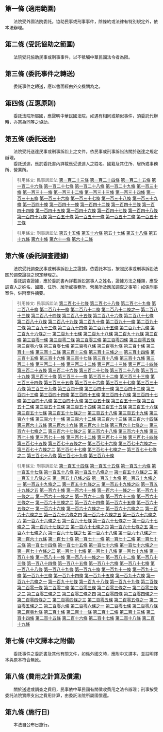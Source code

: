 第一條 (適用範圍)
-----------------
　　法院受外國法院委託，協助民事或刑事事件，除條約或法律有特別規定外，依本法辦理。  


第二條 (受託協助之範圍)
-----------------------
　　法院受託協助民事或刑事事件，以不牴觸中華民國法令者為限。  


第三條 (委託事件之轉送)
-----------------------
　　委託事件之轉送，應以書面經由外交機關為之。  


第四條 (互惠原則)
-----------------
　　委託法院所屬國，應聲明中華民國法院，如遇有相同或類似事件，須委託代辦時，亦當為同等之協助。  


第五條 (委託送達)
-----------------
　　法院受託送達民事或刑事訴訟上之文件，依民事或刑事訴訟法關於送達之規定辦理。  
　　委託送達，應於委託書內詳載應受送達人之姓名、國籍及其住所、居所或事務所、營業所。  
> 引用條文: 民事訴訟法 [第一百二十三條](../../法務/民事/民事訴訟法.md#第一百二十三條-依職權送達) [第一百二十四條](../../法務/民事/民事訴訟法.md#第一百二十四條-送達之機關) [第一百二十五條](../../法務/民事/民事訴訟法.md#第一百二十五條-囑託送達｜於管轄區域外之送達) [第一百二十六條](../../法務/民事/民事訴訟法.md#第一百二十六條-自行交付送達) [第一百二十七條](../../法務/民事/民事訴訟法.md#第一百二十七條-對無訴訟能力人之送達) [第一百二十八條](../../法務/民事/民事訴訟法.md#第一百二十八條-對外國法人團體之送達) [第一百二十九條](../../法務/民事/民事訴訟法.md#第一百二十九條-對軍人之送達) [第一百三十條](../../法務/民事/民事訴訟法.md#第一百三十條-對在監所人之送達) [第一百三十一條](../../法務/民事/民事訴訟法.md#第一百三十一條-商業訴訟事件之送達) [第一百三十二條](../../法務/民事/民事訴訟法.md#第一百三十二條-對訴訟代理人之送達) [第一百三十三條](../../法務/民事/民事訴訟法.md#第一百三十三條-送達代收人之指定) [第一百三十四條](../../法務/民事/民事訴訟法.md#第一百三十四條-指定送達代收人之效力) [第一百三十五條](../../法務/民事/民事訴訟法.md#第一百三十五條-應送達之文書) [第一百三十六條](../../法務/民事/民事訴訟法.md#第一百三十六條-送達處所) [第一百三十七條](../../法務/民事/民事訴訟法.md#第一百三十七條-補充送達) [第一百三十八條](../../法務/民事/民事訴訟法.md#第一百三十八條-寄存送達) [第一百三十九條](../../法務/民事/民事訴訟法.md#第一百三十九條-留置送達) [第一百四十條](../../法務/民事/民事訴訟法.md#第一百四十條-送達時間) [第一百四十一條](../../法務/民事/民事訴訟法.md#第一百四十一條-送達證書) [第一百四十二條](../../法務/民事/民事訴訟法.md#第一百四十二條-不能送達時處置) [第一百四十三條](../../法務/民事/民事訴訟法.md#第一百四十三條-送達之證據方法) [第一百四十四條](../../法務/民事/民事訴訟法.md#第一百四十四條-囑託送達－對治外法權人之送達) [第一百四十五條](../../法務/民事/民事訴訟法.md#第一百四十五條-囑託送達－於外國為送達) [第一百四十六條](../../法務/民事/民事訴訟法.md#第一百四十六條-囑託送達－對駐外使節送達) [第一百四十七條](../../法務/民事/民事訴訟法.md#第一百四十七條-刪除) [第一百四十八條](../../法務/民事/民事訴訟法.md#第一百四十八條-受託送達之處理) [第一百四十九條](../../法務/民事/民事訴訟法.md#第一百四十九條-聲請公示送達之事由) [第一百五十條](../../法務/民事/民事訴訟法.md#第一百五十條-職權公示送達) [第一百五十一條](../../法務/民事/民事訴訟法.md#第一百五十一條-公示送達之方法) [第一百五十二條](../../法務/民事/民事訴訟法.md#第一百五十二條-公示送達生效之起始日) [第一百五十三條](../../法務/民事/民事訴訟法.md#第一百五十三條-公示送達證書)

> 引用條文: 刑事訴訟法 [第五十五條](../../法務/刑事/刑事訴訟法.md#第五十五條-應受送達人與送達處所之陳明) [第五十六條](../../法務/刑事/刑事訴訟法.md#第五十六條-囑託送達) [第五十七條](../../法務/刑事/刑事訴訟法.md#第五十七條-文書送達) [第五十八條](../../法務/刑事/刑事訴訟法.md#第五十八條-對檢察官之送達) [第五十九條](../../法務/刑事/刑事訴訟法.md#第五十九條-公示送達－事由) [第六十條](../../法務/刑事/刑事訴訟法.md#第六十條-公示送達－程式與生效期) [第六十一條](../../法務/刑事/刑事訴訟法.md#第六十一條-文書送逹方式) [第六十二條](../../法務/刑事/刑事訴訟法.md#第六十二條-民事訴訟法送達規定之準用)



第六條 (委託調查證據)
---------------------
　　法院受託調查民事或刑事訴訟上之證據，依委託本旨，按照民事或刑事訴訟法關於調查證據之規定辦理之。  
　　委託調查證據，應於委託書內詳載訴訟當事人之姓名，證據方法之種類，應受調查人之姓名、國籍、住所、居所或事務所、營業所及應加調查之事項；如係刑事案件，併附案件摘要。  
> 引用條文: 民事訴訟法 [第二百七十七條](../../法務/民事/民事訴訟法.md#第二百七十七條-舉證責任分配之原則) [第二百七十八條](../../法務/民事/民事訴訟法.md#第二百七十八條-舉證責任之例外－顯著或已知事實) [第二百七十九條](../../法務/民事/民事訴訟法.md#第二百七十九條-舉證責任之例外－自認) [第二百八十條](../../法務/民事/民事訴訟法.md#第二百八十條-舉證責任之例外－視同自認) [第二百八十一條](../../法務/民事/民事訴訟法.md#第二百八十一條-舉證責任之例外－法律上推定之事實) [第二百八十二條](../../法務/民事/民事訴訟法.md#第二百八十二條-舉證責任之例外－事實之推定) [第二百八十二條之一](../../法務/民事/民事訴訟法.md#第二百八十二條之一) [第二百八十三條](../../法務/民事/民事訴訟法.md#第二百八十三條-為法院不知之習慣、地方法規及外國法令之舉證) [第二百八十四條](../../法務/民事/民事訴訟法.md#第二百八十四條-事實之釋明) [第二百八十五條](../../法務/民事/民事訴訟法.md#第二百八十五條-證據之聲明) [第二百八十六條](../../法務/民事/民事訴訟法.md#第二百八十六條-證據之調查) [第二百八十七條](../../法務/民事/民事訴訟法.md#第二百八十七條-定調查期間) [第二百八十八條](../../法務/民事/民事訴訟法.md#第二百八十八條-依職權調查) [第二百八十九條](../../法務/民事/民事訴訟法.md#第二百八十九條-囑託調查) [第二百九十條](../../法務/民事/民事訴訟法.md#第二百九十條-囑託調查) [第二百九十一條](../../法務/民事/民事訴訟法.md#第二百九十一條-囑託調查時對當事人之告知) [第二百九十二條](../../法務/民事/民事訴訟法.md#第二百九十二條-代囑託他法院調查) [第二百九十三條](../../法務/民事/民事訴訟法.md#第二百九十三條-代囑託他法院調查) [第二百九十四條](../../法務/民事/民事訴訟法.md#第二百九十四條-調查證據筆錄) [第二百九十五條](../../法務/民事/民事訴訟法.md#第二百九十五條-於外國調查) [第二百九十六條](../../法務/民事/民事訴訟法.md#第二百九十六條-當事人不到場時之調查) [第二百九十六條之一](../../法務/民事/民事訴訟法.md#第二百九十六條之一) [第二百九十七條](../../法務/民事/民事訴訟法.md#第二百九十七條-調查證據後法院應為之處置) [第二百九十八條](../../法務/民事/民事訴訟法.md#第二百九十八條-人證之聲明) [第二百九十九條](../../法務/民事/民事訴訟法.md#第二百九十九條-通知證人到場之程式) [第三百條](../../法務/民事/民事訴訟法.md#第三百條-通知現役軍人為證人) [第三百零一條](../../法務/民事/民事訴訟法.md#第三百零一條-通知在監所人為證人) [第三百零二條](../../法務/民事/民事訴訟法.md#第三百零二條-作證義務) [第三百零三條](../../法務/民事/民事訴訟法.md#第三百零三條-證人不到場之處罰) [第三百零四條](../../法務/民事/民事訴訟法.md#第三百零四條-元首為證人之詢問) [第三百零五條](../../法務/民事/民事訴訟法.md#第三百零五條-證人之訊問) [第三百零六條](../../法務/民事/民事訴訟法.md#第三百零六條-公務員為證人) [第三百零七條](../../法務/民事/民事訴訟法.md#第三百零七條-得拒絕證言之事由) [第三百零八條](../../法務/民事/民事訴訟法.md#第三百零八條-不得拒絕證言之事由) [第三百零九條](../../法務/民事/民事訴訟法.md#第三百零九條-拒絕證言之程序) [第三百十條](../../法務/民事/民事訴訟法.md#第三百十條-拒絕證言當否之裁定) [第三百十一條](../../法務/民事/民事訴訟法.md#第三百十一條-拒絕證書之處罰) [第三百十二條](../../法務/民事/民事訴訟法.md#第三百十二條-具結之證人) [第三百十三條](../../法務/民事/民事訴訟法.md#第三百十三條-具結之程序) [第三百十三條之一](../../法務/民事/民事訴訟法.md#第三百十三條之一) [第三百十四條](../../法務/民事/民事訴訟法.md#第三百十四條-不得令具結者) [第三百十五條](../../法務/民事/民事訴訟法.md#第三百十五條-拒絕具結之處罰) [第三百十六條](../../法務/民事/民事訴訟法.md#第三百十六條-隔別訊問與對質) [第三百十七條](../../法務/民事/民事訴訟法.md#第三百十七條-人別訊問) [第三百十八條](../../法務/民事/民事訴訟法.md#第三百十八條-連續陳述) [第三百十九條](../../法務/民事/民事訴訟法.md#第三百十九條-法院之發問權) [第三百二十條](../../法務/民事/民事訴訟法.md#第三百二十條-當事人之聲請發問及自行發問) [第三百二十一條](../../法務/民事/民事訴訟法.md#第三百二十一條-命當事人及旁聽人退庭訊問) [第三百二十二條](../../法務/民事/民事訴訟法.md#第三百二十二條-受命受託法官訊問證人之權限) [第三百二十三條](../../法務/民事/民事訴訟法.md#第三百二十三條-證人法定日費及旅費之請求權) [第三百二十四條](../../法務/民事/民事訴訟法.md#第三百二十四條-準用人證之規定) [第三百二十五條](../../法務/民事/民事訴訟法.md#第三百二十五條-鑑定之聲請) [第三百二十六條](../../法務/民事/民事訴訟法.md#第三百二十六條-鑑定人之選任及撤換) [第三百二十七條](../../法務/民事/民事訴訟法.md#第三百二十七條-受命或受託法官行鑑定之權限) [第三百二十八條](../../法務/民事/民事訴訟法.md#第三百二十八條-為鑑定人之義務) [第三百二十九條](../../法務/民事/民事訴訟法.md#第三百二十九條-拘提之禁止) [第三百三十條](../../法務/民事/民事訴訟法.md#第三百三十條-不得為鑑定人或免除鑑定義務) [第三百三十一條](../../法務/民事/民事訴訟法.md#第三百三十一條-鑑定人之拒卻) [第三百三十二條](../../法務/民事/民事訴訟法.md#第三百三十二條-拒卻鑑定人之程序) [第三百三十三條](../../法務/民事/民事訴訟法.md#第三百三十三條-拒卻鑑定人裁定之抗告) [第三百三十四條](../../法務/民事/民事訴訟法.md#第三百三十四條-鑑定人具結之程式) [第三百三十五條](../../法務/民事/民事訴訟法.md#第三百三十五條-鑑定人陳述之義務及方法) [第三百三十六條](../../法務/民事/民事訴訟法.md#第三百三十六條-多數鑑定人陳述意見之方法) [第三百三十七條](../../法務/民事/民事訴訟法.md#第三百三十七條-鑑定人之職權) [第三百三十八條](../../法務/民事/民事訴訟法.md#第三百三十八條-鑑定人法定費用及報酬之請求權) [第三百三十九條](../../法務/民事/民事訴訟法.md#第三百三十九條-鑑定證人) [第三百四十條](../../法務/民事/民事訴訟法.md#第三百四十條-囑託鑑定) [第三百四十一條](../../法務/民事/民事訴訟法.md#第三百四十一條-聲明書證) [第三百四十二條](../../法務/民事/民事訴訟法.md#第三百四十二條-聲明書證) [第三百四十三條](../../法務/民事/民事訴訟法.md#第三百四十三條-命他造提出文書之裁定) [第三百四十四條](../../法務/民事/民事訴訟法.md#第三百四十四條-當事人有提出義務之文書) [第三百四十五條](../../法務/民事/民事訴訟法.md#第三百四十五條-當事人違背提出文書命令之效果) [第三百四十六條](../../法務/民事/民事訴訟法.md#第三百四十六條-聲請命第三人提出文書) [第三百四十七條](../../法務/民事/民事訴訟法.md#第三百四十七條-命第三人提出文書之裁定) [第三百四十八條](../../法務/民事/民事訴訟法.md#第三百四十八條-第三人提出文書義務之範圍) [第三百四十九條](../../法務/民事/民事訴訟法.md#第三百四十九條-第三人不從提出文書命令之制裁) [第三百五十條](../../法務/民事/民事訴訟法.md#第三百五十條-書證之調取) [第三百五十一條](../../法務/民事/民事訴訟法.md#第三百五十一條-第三人之權利) [第三百五十二條](../../法務/民事/民事訴訟法.md#第三百五十二條-文書之提出方法) [第三百五十三條](../../法務/民事/民事訴訟法.md#第三百五十三條-原本之提出及繕本證據力之斷定) [第三百五十四條](../../法務/民事/民事訴訟法.md#第三百五十四條-調查文書證據之筆錄) [第三百五十五條](../../法務/民事/民事訴訟法.md#第三百五十五條-文書之證據力－公文書) [第三百五十六條](../../法務/民事/民事訴訟法.md#第三百五十六條-文書之證據力－外國公文書) [第三百五十七條](../../法務/民事/民事訴訟法.md#第三百五十七條-文書之證據力－私文書) [第三百五十七條之一](../../法務/民事/民事訴訟法.md#第三百五十七條之一) [第三百五十八條](../../法務/民事/民事訴訟法.md#第三百五十八條-文書之證據力－私文書) [第三百五十九條](../../法務/民事/民事訴訟法.md#第三百五十九條-文書真偽之辨別) [第三百六十條](../../法務/民事/民事訴訟法.md#第三百六十條-鑑別筆跡之方法及違背書寫命令之效果) [第三百六十一條](../../法務/民事/民事訴訟法.md#第三百六十一條-文書之發還及保管) [第三百六十二條](../../法務/民事/民事訴訟法.md#第三百六十二條-刪除) [第三百六十三條](../../法務/民事/民事訴訟法.md#第三百六十三條-準文書) [第三百六十四條](../../法務/民事/民事訴訟法.md#第三百六十四條-勘驗之聲請) [第三百六十五條](../../法務/民事/民事訴訟法.md#第三百六十五條-勘驗之實施) [第三百六十六條](../../法務/民事/民事訴訟法.md#第三百六十六條-勘驗筆錄) [第三百六十七條](../../法務/民事/民事訴訟法.md#第三百六十七條-準用書證提出之規定) [第三百六十七條之一](../../法務/民事/民事訴訟法.md#第三百六十七條之一) [第三百六十七條之二](../../法務/民事/民事訴訟法.md#第三百六十七條之二) [第三百六十七條之三](../../法務/民事/民事訴訟法.md#第三百六十七條之三) [第三百六十八條](../../法務/民事/民事訴訟法.md#第三百六十八條-聲請證據保全之要件) [第三百六十九條](../../法務/民事/民事訴訟法.md#第三百六十九條-管轄法院) [第三百七十條](../../法務/民事/民事訴訟法.md#第三百七十條-聲請保全證據應記載之事項) [第三百七十一條](../../法務/民事/民事訴訟法.md#第三百七十一條-聲請之裁定) [第三百七十二條](../../法務/民事/民事訴訟法.md#第三百七十二條-依職權保全證據) [第三百七十三條](../../法務/民事/民事訴訟法.md#第三百七十三條-調查證據期日之通知) [第三百七十四條](../../法務/民事/民事訴訟法.md#第三百七十四條-選任特別代理人) [第三百七十五條](../../法務/民事/民事訴訟法.md#第三百七十五條-調查證據筆錄之保管) [第三百七十五條之一](../../法務/民事/民事訴訟法.md#第三百七十五條之一) [第三百七十六條](../../法務/民事/民事訴訟法.md#第三百七十六條-保全證據程序之費用) [第三百七十六條之一](../../法務/民事/民事訴訟法.md#第三百七十六條之一) [第三百七十六條之二](../../法務/民事/民事訴訟法.md#第三百七十六條之二) [第三百七十七條](../../法務/民事/民事訴訟法.md#第三百七十七條-試行和解) [第三百七十七條之一](../../法務/民事/民事訴訟法.md#第三百七十七條之一) [第三百七十七條之二](../../法務/民事/民事訴訟法.md#第三百七十七條之二) [第三百七十八條](../../法務/民事/民事訴訟法.md#第三百七十八條-試行和解之處置) [第三百七十九條](../../法務/民事/民事訴訟法.md#第三百七十九條-和解筆錄) [第三百八十條](../../法務/民事/民事訴訟法.md#第三百八十條-和解之效力與繼續審判之請求)

> 引用條文: 刑事訴訟法 [第一百五十四條](../../法務/刑事/刑事訴訟法.md#第一百五十四條-證據裁判主義) [第一百五十五條](../../法務/刑事/刑事訴訟法.md#第一百五十五條-自由心證主義) [第一百五十六條](../../法務/刑事/刑事訴訟法.md#第一百五十六條-自白之證據能力、證明力與緘默權) [第一百五十七條](../../法務/刑事/刑事訴訟法.md#第一百五十七條-舉證責任之例外－公知事實) [第一百五十八條](../../法務/刑事/刑事訴訟法.md#第一百五十八條-舉證責任之例外－職務已知事實) [第一百五十八條之一](../../法務/刑事/刑事訴訟法.md#第一百五十八條之一) [第一百五十八條之二](../../法務/刑事/刑事訴訟法.md#第一百五十八條之二) [第一百五十八條之三](../../法務/刑事/刑事訴訟法.md#第一百五十八條之三) [第一百五十八條之四](../../法務/刑事/刑事訴訟法.md#第一百五十八條之四) [第一百五十九條](../../法務/刑事/刑事訴訟法.md#第一百五十九條-傳聞法則之適用及例外) [第一百五十九條之一](../../法務/刑事/刑事訴訟法.md#第一百五十九條之一) [第一百五十九條之二](../../法務/刑事/刑事訴訟法.md#第一百五十九條之二) [第一百五十九條之三](../../法務/刑事/刑事訴訟法.md#第一百五十九條之三) [第一百五十九條之四](../../法務/刑事/刑事訴訟法.md#第一百五十九條之四) [第一百五十九條之五](../../法務/刑事/刑事訴訟法.md#第一百五十九條之五) [第一百六十條](../../法務/刑事/刑事訴訟法.md#第一百六十條-不得作為證據) [第一百六十一條](../../法務/刑事/刑事訴訟法.md#第一百六十一條-檢察官之舉證責任) [第一百六十一條之一](../../法務/刑事/刑事訴訟法.md#第一百六十一條之一) [第一百六十一條之二](../../法務/刑事/刑事訴訟法.md#第一百六十一條之二) [第一百六十一條之三](../../法務/刑事/刑事訴訟法.md#第一百六十一條之三) [第一百六十二條](../../法務/刑事/刑事訴訟法.md#第一百六十二條-刪除) [第一百六十三條](../../法務/刑事/刑事訴訟法.md#第一百六十三條-職權調查證據) [第一百六十三條之一](../../法務/刑事/刑事訴訟法.md#第一百六十三條之一) [第一百六十三條之二](../../法務/刑事/刑事訴訟法.md#第一百六十三條之二) [第一百六十四條](../../法務/刑事/刑事訴訟法.md#第一百六十四條-普通物證之調查) [第一百六十五條](../../法務/刑事/刑事訴訟法.md#第一百六十五條-書證之調查) [第一百六十五條之一](../../法務/刑事/刑事訴訟法.md#第一百六十五條之一) [第一百六十六條](../../法務/刑事/刑事訴訟法.md#第一百六十六條-對證人、鑑定人之詰問) [第一百六十六條之一](../../法務/刑事/刑事訴訟法.md#第一百六十六條之一) [第一百六十六條之二](../../法務/刑事/刑事訴訟法.md#第一百六十六條之二) [第一百六十六條之三](../../法務/刑事/刑事訴訟法.md#第一百六十六條之三) [第一百六十六條之四](../../法務/刑事/刑事訴訟法.md#第一百六十六條之四) [第一百六十六條之五](../../法務/刑事/刑事訴訟法.md#第一百六十六條之五) [第一百六十六條之六](../../法務/刑事/刑事訴訟法.md#第一百六十六條之六) [第一百六十六條之七](../../法務/刑事/刑事訴訟法.md#第一百六十六條之七) [第一百六十七條](../../法務/刑事/刑事訴訟法.md#第一百六十七條-限制或禁止詰問) [第一百六十七條之一](../../法務/刑事/刑事訴訟法.md#第一百六十七條之一) [第一百六十七條之二](../../法務/刑事/刑事訴訟法.md#第一百六十七條之二) [第一百六十七條之三](../../法務/刑事/刑事訴訟法.md#第一百六十七條之三) [第一百六十七條之四](../../法務/刑事/刑事訴訟法.md#第一百六十七條之四) [第一百六十七條之五](../../法務/刑事/刑事訴訟法.md#第一百六十七條之五) [第一百六十七條之六](../../法務/刑事/刑事訴訟法.md#第一百六十七條之六) [第一百六十七條之七](../../法務/刑事/刑事訴訟法.md#第一百六十七條之七) [第一百六十八條](../../法務/刑事/刑事訴訟法.md#第一百六十八條-證人、鑑定人之在庭義務) [第一百六十八條之一](../../法務/刑事/刑事訴訟法.md#第一百六十八條之一) [第一百六十九條](../../法務/刑事/刑事訴訟法.md#第一百六十九條-被告在庭權之限制) [第一百七十條](../../法務/刑事/刑事訴訟法.md#第一百七十條-陪席法官之訊問) [第一百七十一條](../../法務/刑事/刑事訴訟法.md#第一百七十一條-審判期日前訊問之準用規定) [第一百七十二條](../../法務/刑事/刑事訴訟法.md#第一百七十二條-刪除) [第一百七十三條](../../法務/刑事/刑事訴訟法.md#第一百七十三條-刪除) [第一百七十四條](../../法務/刑事/刑事訴訟法.md#第一百七十四條-刪除) [第一百七十五條](../../法務/刑事/刑事訴訟法.md#第一百七十五條-傳喚證人之傳票) [第一百七十六條](../../法務/刑事/刑事訴訟法.md#第一百七十六條-監所證人之傳喚與口頭傳喚) [第一百七十六條之一](../../法務/刑事/刑事訴訟法.md#第一百七十六條之一) [第一百七十六條之二](../../法務/刑事/刑事訴訟法.md#第一百七十六條之二) [第一百七十七條](../../法務/刑事/刑事訴訟法.md#第一百七十七條-就訊證人) [第一百七十八條](../../法務/刑事/刑事訴訟法.md#第一百七十八條-證人之到場義務及制裁) [第一百七十九條](../../法務/刑事/刑事訴訟法.md#第一百七十九條-拒絕證言－公務員) [第一百八十條](../../法務/刑事/刑事訴訟法.md#第一百八十條-拒絕證言－身分關係) [第一百八十一條](../../法務/刑事/刑事訴訟法.md#第一百八十一條-拒絕證言－身分與利害關係) [第一百八十一條之一](../../法務/刑事/刑事訴訟法.md#第一百八十一條之一) [第一百八十二條](../../法務/刑事/刑事訴訟法.md#第一百八十二條-拒絕證言－業務關係) [第一百八十三條](../../法務/刑事/刑事訴訟法.md#第一百八十三條-拒絕證言原因之釋明) [第一百八十四條](../../法務/刑事/刑事訴訟法.md#第一百八十四條-證人之隔別訊問與對質) [第一百八十五條](../../法務/刑事/刑事訴訟法.md#第一百八十五條-證人之人別訊問) [第一百八十六條](../../法務/刑事/刑事訴訟法.md#第一百八十六條-具結義務與不得令具結事由) [第一百八十七條](../../法務/刑事/刑事訴訟法.md#第一百八十七條-具結程序) [第一百八十八條](../../法務/刑事/刑事訴訟法.md#第一百八十八條-具結時期) [第一百八十九條](../../法務/刑事/刑事訴訟法.md#第一百八十九條-結文之作成) [第一百九十條](../../法務/刑事/刑事訴訟法.md#第一百九十條-訊問證人之方式－連續陳述) [第一百九十一條](../../法務/刑事/刑事訴訟法.md#第一百九十一條-刪除) [第一百九十二條](../../法務/刑事/刑事訴訟法.md#第一百九十二條-訊問證人之準用規定) [第一百九十三條](../../法務/刑事/刑事訴訟法.md#第一百九十三條-拒絕具結或證言及不實具結之處罰) [第一百九十四條](../../法務/刑事/刑事訴訟法.md#第一百九十四條-證人請求日費及旅費之權利) [第一百九十五條](../../法務/刑事/刑事訴訟法.md#第一百九十五條-囑託訊問證人) [第一百九十六條](../../法務/刑事/刑事訴訟法.md#第一百九十六條-再行傳訊之限制) [第一百九十六條之一](../../法務/刑事/刑事訴訟法.md#第一百九十六條之一) [第一百九十七條](../../法務/刑事/刑事訴訟法.md#第一百九十七條-鑑定事項之準用規定) [第一百九十八條](../../法務/刑事/刑事訴訟法.md#第一百九十八條-鑑定人之選任) [第一百九十九條](../../法務/刑事/刑事訴訟法.md#第一百九十九條-拘提之禁止) [第二百條](../../法務/刑事/刑事訴訟法.md#第二百條-聲請拒卻鑑定人之原因及時期) [第二百零一條](../../法務/刑事/刑事訴訟法.md#第二百零一條-拒卻鑑定人之程序) [第二百零二條](../../法務/刑事/刑事訴訟法.md#第二百零二條-鑑定人之具結義務) [第二百零三條](../../法務/刑事/刑事訴訟法.md#第二百零三條-於法院外為鑑定) [第二百零三條之一](../../法務/刑事/刑事訴訟法.md#第二百零三條之一) [第二百零三條之二](../../法務/刑事/刑事訴訟法.md#第二百零三條之二) [第二百零三條之三](../../法務/刑事/刑事訴訟法.md#第二百零三條之三) [第二百零三條之四](../../法務/刑事/刑事訴訟法.md#第二百零三條之四) [第二百零四條](../../法務/刑事/刑事訴訟法.md#第二百零四條-鑑定之必要處分) [第二百零四條之一](../../法務/刑事/刑事訴訟法.md#第二百零四條之一) [第二百零四條之二](../../法務/刑事/刑事訴訟法.md#第二百零四條之二) [第二百零四條之三](../../法務/刑事/刑事訴訟法.md#第二百零四條之三) [第二百零五條](../../法務/刑事/刑事訴訟法.md#第二百零五條-鑑定之必要處分) [第二百零五條之一](../../法務/刑事/刑事訴訟法.md#第二百零五條之一) [第二百零五條之二](../../法務/刑事/刑事訴訟法.md#第二百零五條之二) [第二百零六條](../../法務/刑事/刑事訴訟法.md#第二百零六條-鑑定報告) [第二百零六條之一](../../法務/刑事/刑事訴訟法.md#第二百零六條之一) [第二百零七條](../../法務/刑事/刑事訴訟法.md#第二百零七條-鑑定人之增加或變更) [第二百零八條](../../法務/刑事/刑事訴訟法.md#第二百零八條-機關鑑定) [第二百零九條](../../法務/刑事/刑事訴訟法.md#第二百零九條-鑑定人之費用請求權) [第二百十條](../../法務/刑事/刑事訴訟法.md#第二百十條-鑑定證人) [第二百十一條](../../法務/刑事/刑事訴訟法.md#第二百十一條-通譯準用本節規定) [第二百十二條](../../法務/刑事/刑事訴訟法.md#第二百十二條-勘驗之機關及原因) [第二百十三條](../../法務/刑事/刑事訴訟法.md#第二百十三條-勘驗之處分) [第二百十四條](../../法務/刑事/刑事訴訟法.md#第二百十四條-勘驗時之到場人) [第二百十五條](../../法務/刑事/刑事訴訟法.md#第二百十五條-檢查身體處分之限制) [第二百十六條](../../法務/刑事/刑事訴訟法.md#第二百十六條-檢驗或解剖屍體處分) [第二百十七條](../../法務/刑事/刑事訴訟法.md#第二百十七條-檢驗或解剖屍體處分) [第二百十八條](../../法務/刑事/刑事訴訟法.md#第二百十八條-相驗) [第二百十九條](../../法務/刑事/刑事訴訟法.md#第二百十九條-勘驗準用之規定)



第七條 (中文譯本之附備)
-----------------------
　　委託事件之委託書及其他有關文件，如係外國文時，應附中文譯本，並註明譯本與原本符合無訛。  


第八條 (費用之計算及償還)
-------------------------
　　關於送達或調查之費用，民事依中華民國有關徵收費用之法令辦理；刑事按受委託法院實際支出之費用計算，由委託法院所屬國償還。  


第九條 (施行日)
---------------
　　本法自公布日施行。